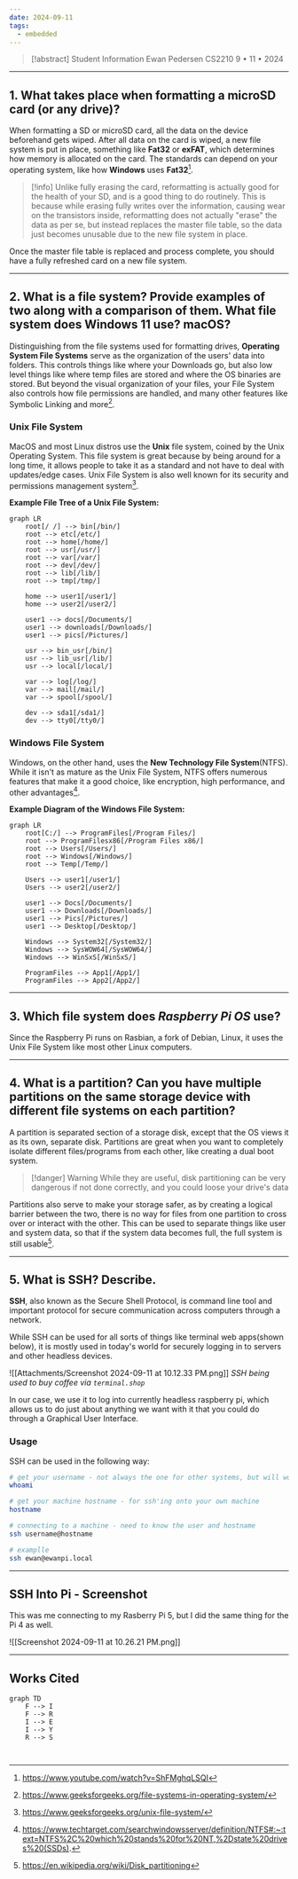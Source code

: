 ```yaml
---
date: 2024-09-11
tags:
  - embedded
---
```


> [!abstract] Student Information
> Ewan Pedersen
> CS2210
> 9 • 11 • 2024
 
---

## 1.  What takes place when formatting a microSD card (or any drive)?


When formatting a SD or microSD card, all the data on the device beforehand gets wiped. After all data on the card is wiped, a new file system is put in place, something like **Fat32** or **exFAT**, which determines how memory is allocated on the card. The standards can depend on your operating system, like how **Windows** uses **Fat32**[^1].

> [!info] 
> Unlike fully erasing the card, reformatting is actually good for the health of your SD, and is a good thing to do routinely. This is because while erasing fully writes over the information, causing wear on the transistors inside, reformatting does not actually "erase" the data as per se, but instead replaces the master file table, so the data just becomes unusable due to the new file system in place.

Once the master file table is replaced and process complete, you should have a fully refreshed card on a new file system.

--- 

## 2. What is a file system? Provide examples of two along with a comparison of them. What file system does Windows 11 use? macOS?

Distinguishing from the file systems used for formatting drives, **Operating System File Systems** serve as the organization of the users' data into folders. This controls things like where your Downloads go, but also low level things like where temp files are stored and where the OS binaries are stored. But beyond the visual organization of your files, your File System also controls how file permissions are handled, and many other features like Symbolic Linking and more[^2].

### Unix File System

MacOS and most Linux distros use the **Unix** file system, coined by the Unix Operating System. This file system is great because by being around for a long time, it allows people to take it as a standard and not have to deal with updates/edge cases. Unix File System is also well known for its security and permissions management system[^3].

**Example File Tree of a Unix File System:**
```mermaid
graph LR
    root[/ /] --> bin[/bin/]
    root --> etc[/etc/]
    root --> home[/home/]
    root --> usr[/usr/]
    root --> var[/var/]
    root --> dev[/dev/]
    root --> lib[/lib/]
    root --> tmp[/tmp/]

    home --> user1[/user1/]
    home --> user2[/user2/]

    user1 --> docs[/Documents/]
    user1 --> downloads[/Downloads/]
    user1 --> pics[/Pictures/]

    usr --> bin_usr[/bin/]
    usr --> lib_usr[/lib/]
    usr --> local[/local/]

    var --> log[/log/]
    var --> mail[/mail/]
    var --> spool[/spool/]

    dev --> sda1[/sda1/]
    dev --> tty0[/tty0/]

```

### Windows File System

Windows, on the other hand, uses the **New Technology File System**(NTFS). While it isn't as mature as the Unix File System, NTFS offers numerous features that make it a good choice, like encryption, high performance, and other advantages[^4].

**Example Diagram of the Windows File System:**

```mermaid
graph LR
    root[C:/] --> ProgramFiles[/Program Files/]
    root --> ProgramFilesx86[/Program Files x86/]
    root --> Users[/Users/]
    root --> Windows[/Windows/]
    root --> Temp[/Temp/]

    Users --> user1[/user1/]
    Users --> user2[/user2/]

    user1 --> Docs[/Documents/]
    user1 --> Downloads[/Downloads/]
    user1 --> Pics[/Pictures/]
    user1 --> Desktop[/Desktop/]

    Windows --> System32[/System32/]
    Windows --> SysWOW64[/SysWOW64/]
    Windows --> WinSxS[/WinSxS/]

    ProgramFiles --> App1[/App1/]
    ProgramFiles --> App2[/App2/]

```

---

## 3. Which file system does _Raspberry Pi OS_ use?

Since the Raspberry Pi runs on Rasbian, a fork of Debian, Linux, it uses the Unix File System like most other Linux computers.

---

## 4. What is a partition? Can you have multiple partitions on the same storage device with different file systems on each partition?

A partition is separated section of a storage disk, except that the OS views it as its own, separate disk. Partitions are great when you want to completely isolate different files/programs from each other, like creating a dual boot system.

> [!danger] Warning
> While they are useful, disk partitioning can be very dangerous if not done correctly, and you could loose your drive's data

Partitions also serve to make your storage safer, as by creating a logical barrier between the two, there is no way for files from one partition to cross over or interact with the other. This can be used to separate things like user and system data, so that if the system data becomes full, the full system is still usable[^5].

---

## 5. What is SSH? Describe.

**SSH**, also known as the Secure Shell Protocol, is command line tool and important protocol for secure communication across computers through a network.

While SSH can be used for all sorts of things like terminal web apps(shown below), it is mostly used in today's world for securely logging in to servers and other headless devices.

![[Attachments/Screenshot 2024-09-11 at 10.12.33 PM.png]]
*SSH being used to buy coffee via `terminal.shop`*

In our case, we use it to log into currently headless raspberry pi, which allows us to do just about anything we want with it that you could do through a Graphical User Interface.

### Usage

SSH can be used in the following way:

```bash
# get your username - not always the one for other systems, but will work on your system
whoami

# get your machine hostname - for ssh'ing onto your own machine
hostname

# connecting to a machine - need to know the user and hostname
ssh username@hostname

# examplle
ssh ewan@ewanpi.local
```

---

## SSH Into Pi - Screenshot

This was me connecting to my Rasberry Pi 5, but I did the same thing for the Pi 4 as well.

![[Screenshot 2024-09-11 at 10.26.21 PM.png]]

---

## Works Cited

[^1]: https://www.youtube.com/watch?v=ShFMghqLSQI
[^2]: https://www.geeksforgeeks.org/file-systems-in-operating-system/
[^3]: https://www.geeksforgeeks.org/unix-file-system/
[^4]: https://www.techtarget.com/searchwindowsserver/definition/NTFS#:~:text=NTFS%2C%20which%20stands%20for%20NT,%2Dstate%20drives%20(SSDs).
[^5]: https://en.wikipedia.org/wiki/Disk_partitioning

```mermaid
graph TD
    F --> I
    F --> R
    I --> E
    I --> Y
    R --> S

	
```

